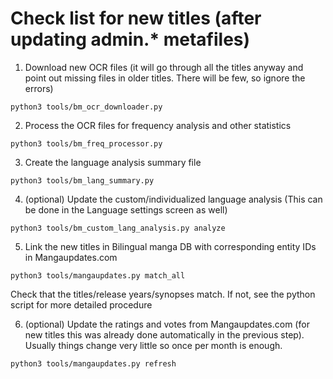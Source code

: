 # Check list for new titles (after updating admin.* metafiles)

1. Download new OCR files (it will go through all the titles anyway and point out missing files in older titles. There will be few, so ignore the errors)
```
python3 tools/bm_ocr_downloader.py
```

2. Process the OCR files for frequency analysis and other statistics
```
python3 tools/bm_freq_processor.py
```

3. Create the language analysis summary file
```
python3 tools/bm_lang_summary.py
```

4. (optional) Update the custom/individualized language analysis (This can be done in the Language settings screen as well)
```
python3 tools/bm_custom_lang_analysis.py analyze
```

5. Link the new titles in Bilingual manga DB with corresponding entity IDs in Mangaupdates.com
```
python3 tools/mangaupdates.py match_all
```
Check that the titles/release years/synopses match. If not, see the python script for more detailed procedure

6. (optional) Update the ratings and votes from Mangaupdates.com (for new titles this was already done automatically in the previous step). Usually things change very little so once per month is enough.
```
python3 tools/mangaupdates.py refresh
```
